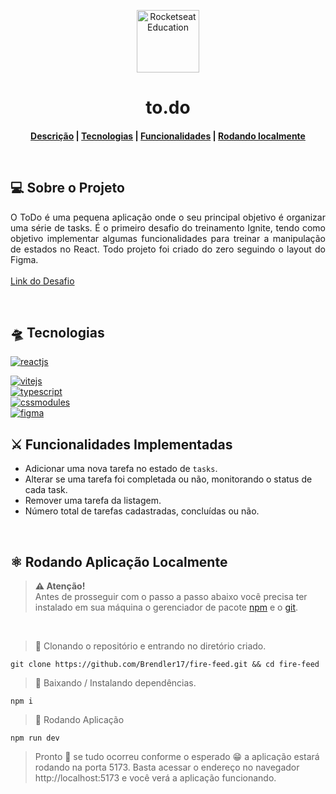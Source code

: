<p align="center">
  <img alt="Rocketseat Education" src="https://avatars.githubusercontent.com/u/69590972?s=200&v=4" width="100px" />
</p>

<h1 align="center">to.do</h1>

<h4 align="center">
  
[Descrição](#desc)  |  [Tecnologias](#techs)  |  [Funcionalidades](#func)  |  [Rodando localmente](#local)

<br>

<h2 id="desc">
💻 Sobre o Projeto
</h2>

<p align="justify">
O ToDo é uma pequena aplicação onde o seu principal objetivo é organizar uma série de tasks. 
É o primeiro desafio do treinamento Ignite, tendo como objetivo implementar algumas funcionalidades para treinar a manipulação de estados no React. Todo projeto foi criado do zero seguindo o layout do Figma.
<br><br>
  <a href="https://efficient-sloth-d85.notion.site/Desafio-01-Praticando-os-conceitos-do-ReactJS-91fd63dd1a5b4a2796152de293ec1074">Link do Desafio</a>
</p>

<br>

<h2 id="techs">
🛸 Tecnologias
</h2>

<a href="https://reactjs.org">
 <img alt="reactjs" title="reactjs" src="https://img.shields.io/static/v1?label=React&message=Javascript%20Library&style=social&logo=React&logoColor=0088CC" />
</a>

<br/>

<p align="left">
<a href="https://vitejs.dev">
 <img alt="vitejs" title="vite" src="https://img.shields.io/badge/vite-%23646CFF.svg?style=for-the-badge&logo=vite&logoColor=white" />
</a>

<br/>

<a href="https://www.typescriptlang.org/download">
 <img alt="typescript" title="typescript" src="https://img.shields.io/static/v1?label=TypeScript&message=Typed%20JavaScript&style=social&logo=typescript&logoColor=27609E" />
</a>

<br/>

<a href="https://github.com/css-modules/css-modules">
 <img alt="cssmodules" title="cssmodules" src="https://img.shields.io/badge/css3-%231572B6.svg?style=for-the-badge&logo=css3&logoColor=white" />
</a>

<br/>


<a href="https://www.figma.com/file/9DOyyCFPYtVqAB414HOKel/ToDo-List-%E2%80%A2-Desafio-React?type=design&node-id=56%3A96&mode=design&t=jBtYoFgBLpqTbsiP-1">
 <img alt="figma" title="figma" src="https://img.shields.io/static/v1?label=Figma&message=Project%20Prototyping&style=social&logo=Figma&logoColor=F24E1E" />
</a>


<h2 id="func">⚔ Funcionalidades Implementadas</h2>

- Adicionar uma nova tarefa no estado de `tasks`.
- Alterar se uma tarefa foi completada ou não, monitorando o status de cada task.
- Remover uma tarefa da listagem.
- Número total de tarefas cadastradas, concluídas ou não.

<br>

<h2 id="local">
⚛ Rodando Aplicação Localmente
</h2>

> **⚠ Atenção!** <br> Antes de prosseguir com o passo a passo abaixo você precisa ter instalado em sua máquina o gerenciador de pacote [npm](https://www.npmjs.com) e o [git](https://git-scm.com).

<br>

> 📝 Clonando o repositório e entrando no diretório criado.

```shell
git clone https://github.com/Brendler17/fire-feed.git && cd fire-feed
```

> 📝 Baixando / Instalando dependências.

```shell
npm i
```

> 📝 Rodando Aplicação

```shell
npm run dev
```

> Pronto 🎉 se tudo ocorreu conforme o esperado 😁 a aplicação estará
> rodando na porta 5173. Basta acessar o endereço no navegador
> http://localhost:5173 e você verá a aplicação funcionando.
